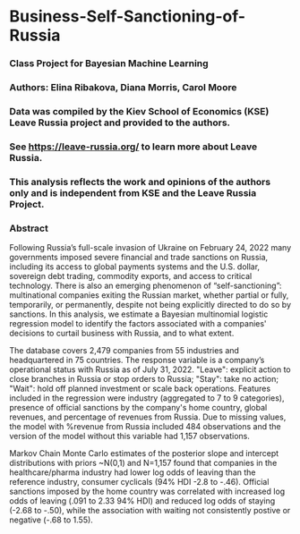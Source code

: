 # Business-Self-Sanctioning-of-Russia
### Class Project for Bayesian Machine Learning
### Authors: Elina Ribakova, Diana Morris, Carol Moore
### Data was compiled by the Kiev School of Economics (KSE) Leave Russia project and provided to the authors.  
### See https://leave-russia.org/ to learn more about Leave Russia.
### This analysis reflects the work and opinions of the authors only and is independent from KSE and the Leave Russia Project. 
### Abstract

Following Russia’s full-scale invasion of Ukraine on February 24, 2022 many governments imposed severe financial and trade sanctions on Russia, including its access to global payments systems and the U.S. dollar, sovereign debt trading, commodity exports, and access to critical technology.  There is also an emerging phenomenon of “self-sanctioning”: multinational companies exiting the Russian market, whether partial or fully, temporarily, or permanently, despite not being explicitly directed to do so by sanctions. In this analysis, we estimate a Bayesian multinomial logistic regression model to identify the factors associated with a companies' decisions to curtail business with Russia, and to what extent. 

The database covers 2,479 companies from 55 industries and headquartered in 75 countries. The response variable is a company’s operational status with Russia as of July 31, 2022.  "Leave": explicit action to close branches in Russia or stop orders to Russia; "Stay": take no action; "Wait": hold off planned investment or scale back operations.  Features included in the regression were industry (aggregated to 7 to 9 categories), presence of official sanctions by the company's home country, global revenues, and percentage of revenues from Russia.  Due to missing values, the model with %revenue from Russia included 484 observations and the version of the model without this variable had 1,157 observations.

Markov Chain Monte Carlo estimates of the posterior slope and intercept distributions with priors ~N(0,1) and N=1,157 found that companies in the healthcare/pharma industry had lower log odds of leaving than the reference industry, consumer cyclicals (94% HDI -2.8 to -.46).  Official sanctions imposed by the home country was correlated with increased log odds of leaving (.091 to 2.33 94% HDI) and reduced log odds of staying (-2.68 to -.50), while the association with waiting not consistently postive or negative (-.68 to 1.55).   

